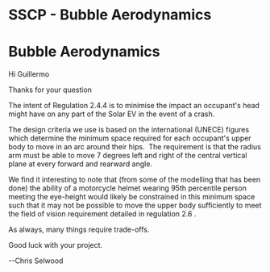 # SSCP - Bubble Aerodynamics

# Bubble Aerodynamics

​Hi Guillermo

Thanks for your question

The intent of Regulation 2.4.4 is to minimise the impact an occupant's head might have on any part of the Solar EV in the event of a crash.

The design criteria we use is based on the international (UNECE) figures which determine the minimum space required for each occupant's upper body to move in an arc around their hips.  The requirement is that the radius arm must be able to move 7 degrees left and right of the central vertical plane at every forward and rearward angle.

We find it interesting to note that (from some of the modelling that has been done) the ability of a motorcycle helmet wearing 95th percentile person meeting the eye-height would likely be constrained in this minimum space such that it may not be possible to move the upper body sufficiently to meet the field of vision requirement detailed in regulation 2.6 .

As always, many things require trade-offs.

Good luck with your project.

--Chris Selwood

